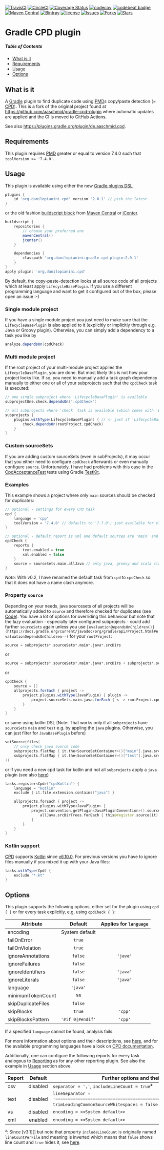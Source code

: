 [![TravisCI](https://travis-ci.org/aaschmid/gradle-cpd-plugin.svg?branch=master)](https://travis-ci.org/aaschmid/gradle-cpd-plugin)
[![CircleCI](https://circleci.com/gh/aaschmid/gradle-cpd-plugin.svg?style=svg)](https://circleci.com/gh/aaschmid/gradle-cpd-plugin)
[![Coverage Status](https://coveralls.io/repos/github/aaschmid/gradle-cpd-plugin/badge.svg?branch=master)](https://coveralls.io/github/aaschmid/gradle-cpd-plugin?branch=master)
[![codecov](https://codecov.io/gh/aaschmid/gradle-cpd-plugin/branch/master/graph/badge.svg)](https://codecov.io/gh/aaschmid/gradle-cpd-plugin)
[![codebeat badge](https://codebeat.co/badges/ea643af5-89e9-4b6c-8d46-11199fcac3b5)](https://codebeat.co/projects/github-com-aaschmid-gradle-cpd-plugin)
[![Maven Central](https://maven-badges.herokuapp.com/maven-central/de.aaschmid/gradle-cpd-plugin/badge.svg)](http://search.maven.org/#search%7Cgav%7C1%7Cg%3A%22de.aaschmid%22%20AND%20a%3A%22gradle-cpd-plugin%22)
[![Bintray](https://api.bintray.com/packages/aaschmid/gradle-plugins/gradle-cpd-plugin/images/download.svg)](https://bintray.com/aaschmid/gradle-plugins/gradle-cpd-plugin/_latestVersion)
[![license](https://img.shields.io/github/license/aaschmid/gradle-cpd-plugin.svg)](https://github.com/aaschmid/gradle-cpd-plugin)
[![Issues](https://img.shields.io/github/issues/aaschmid/gradle-cpd-plugin.svg)](https://github.com/aaschmid/gradle-cpd-plugin/issues)
[![Forks](https://img.shields.io/github/forks/aaschmid/gradle-cpd-plugin.svg)](https://github.com/aaschmid/gradle-cpd-plugin/network)
[![Stars](https://img.shields.io/github/stars/aaschmid/gradle-cpd-plugin.svg)](https://github.com/aaschmid/gradle-cpd-plugin/stargazers)


Gradle CPD plugin
=================

##### Table of Contents
* [What is it](#what-is-it)
* [Requirements](#requirements)
* [Usage](#usage)
* [Options](#options)


What is it
----------

A [Gradle](http://gradle.org) plugin to find duplicate code using [PMD][]s copy/paste detection (= [CPD][]).
This is a fork of the original project found at https://github.com/aaschmid/gradle-cpd-plugin
where automatic updates are applied and the CI is moved to GitHub Actions.

See also https://plugins.gradle.org/plugin/de.aaschmid.cpd.


Requirements
------------

This plugin requires [PMD](https://pmd.github.io/) greater or equal to version 7.4.0 such that ```toolVersion >= '7.4.0'```.

Usage
-----

This plugin is available using either the new [Gradle plugins DSL](https://gradle.org/docs/current/userguide/plugins.html#sec:plugins_block)


```groovy
plugins {
    id 'org.danilopianini.cpd' version '2.0.1' // pick the latest
}
```

or the old fashion [buildscript block](https://gradle.org/docs/current/userguide/plugins.html#sec:applying_plugins_buildscript)
from [Maven Central](http://search.maven.org/#search|ga|1|gradle-cpd-plugin) or
[jCenter](https://bintray.com/aaschmid/gradle-plugins/gradle-cpd-plugin/view).
```groovy
buildscript {
    repositories {
        // choose your preferred one
        mavenCentral()
        jcenter()
    }

    dependencies {
        classpath 'org.danilopianini:gradle-cpd-plugin:2.0.1'
    }
}
apply plugin: 'org.danilopianini.cpd'
```

By default, the copy-paste-detection looks at all source code of all projects which at least apply ```LifecycleBasePlugin```.
If you use a different programming language and want to get it configured out of the box, please open an issue :-)

### Single module project

If you have a single module project you just need to make sure that the ```LifecycleBasePlugin``` is also applied to it
(explicitly or implicitly through e.g. Java or Groovy plugin). Otherwise, you can simply add a dependency to a task you like by

```groovy
analyze.dependsOn(cpdCheck)
```

### Multi module project

If the root project of your multi-module project applies the ```LifecycleBasePlugin```, you are done. But most likely this
is not how your project looks like. If so, you need to manually add a task graph dependency manually to either one or all
of your subprojects such that the ```cpdCheck``` task is executed:

```groovy
// one single subproject where 'LifecycleBasePlugin' is available
subprojectOne.check.dependsOn(':cpdCheck')

// all subprojects where 'check' task is available (which comes with 'LifecycleBasePlugin')
subprojects {
    plugins.withType(LifecycleBasePlugin) { // <- just if 'LifecycleBasePlugin' plugin is not applied to all subprojects
        check.dependsOn(rootProject.cpdCheck)
    }
}
```

### Custom sourceSets

If you are adding custom sourceSets (even in subProjects), it may occur that you either need to configure `cpdCheck`
afterwards or even manually configure `source`. Unfortunately, I have had problems with this case in the
[CpdAcceptanceTest](https://github.com/aaschmid/gradle-cpd-plugin/blob/master/src/integTest/groovy/de/aaschmid/gradle/plugins/cpd/test/CpdAcceptanceTest.groovy)
tests using Gradle [TestKit](https://docs.gradle.org/current/userguide/test_kit.html).


### Examples

This example shows a project where only ```main``` sources should be checked for duplicates:

```groovy
// optional - settings for every CPD task
cpd {
    language = 'cpp'
    toolVersion = '7.4.0' // defaults to '7.7.0'; just available for v7.4.0 and higher (see explanation above)
}

// optional - default report is xml and default sources are 'main' and 'test'
cpdCheck {
    reports {
        text.enabled = true
        xml.enabled = false
    }
    source = sourceSets.main.allJava // only java, groovy and scala classes in 'main' sourceSets
}
```

*Note:* With v0.2, I have renamed the default task from ```cpd``` to ```cpdCheck``` so that it does not have a name clash anymore.

### Property `source`

Depending on your needs, java sourcesets of all projects will be automatically added to `source` and therefore checked for duplicates (see [Code](https://github.com/aaschmid/gradle-cpd-plugin/blob/%2350.text.fixture/src/main/java/de/aaschmid/gradle/plugins/cpd/CpdPlugin.java#L79-L88)). You have a lot of options for overriding this behaviour but note that the lazy evaluation - especially later configured subprojects - could add further `sourceSets` again unless you use `[evaluationDependsOnChildren()](https://docs.gradle.org/current/javadoc/org/gradle/api/Project.html#evaluationDependsOnChildren--)` for your `rootProject`:

```groovy
source = subprojects*.sourceSets*.main*.java*.srcDirs
```
or
```groovy
source = subprojects*.sourceSets*.main*.java*.srcDirs + subprojects*.sourceSets*.test*.java*.srcDirs
```
or
```groovy
cpdCheck {
    source = []
    allprojects.forEach { project ->
        project.plugins.withType(JavaPlugin) { plugin ->
            project.sourceSets.main.java.forEach { s -> rootProject.cpdCheck.source(s) }
        }
    }
}
```
or same using kotlin DSL (Note: That works only if all `subprojects` have `sourceSets` `main` and `test` e.g. by appling the `java` plugins. Otherwise, you can just filter for `JavaBasePlugin` before)
```kotlin
setSource(files(
    // only check java source code
    subprojects.flatMap { it.the<SourceSetContainer>()["main"].java.srcDirs },
    subprojects.flatMap { it.the<SourceSetContainer>()["test"].java.srcDirs }
))
```
or if you need a new cpd task for kotlin and not all `subprojects` apply a `java` plugin (see also [here](https://github.com/aaschmid/gradle-cpd-plugin/issues/39#issuecomment-488730600))
```kotlin
tasks.register<Cpd>("cpdKotlin") {
    language = "kotlin"
    exclude { it.file.extension.contains("java") }

    allprojects.forEach { project ->
        project.plugins.withType<JavaPlugin> {
            project.convention.getPlugin<JavaPluginConvention>().sourceSets.configureEach {
                allJava.srcDirTrees.forEach { this@register.source(it) }
            }
        }
    }
}
```

### Kotlin support

[CPD][] supports [Kotlin](https://kotlinlang.org/) since
[v6.10.0](https://search.maven.org/search?q=g:net.sourceforge.pmd%20AND%20a:pmd-kotlin&core=gav). For previous versions
you have to ignore files manually if you mixed it up with your Java files:
```groovy
tasks.withType(Cpd) {
    exclude "*.kt"
}
```

Options
-------

This plugin supports the following options, either set for the plugin using ```cpd { }``` or for every task explicitly,
e.g. using ```cpdCheck { }```:

| Attribute          |        Default        | Applies for ```language``` |
|--------------------|:---------------------:|:--------------------------:|
| encoding           |    System default     |                            |
| failOnError        |   ```true```          |                            |
| failOnViolation    |      ```true```       |                            |
| ignoreAnnotations  |      ```false```      | ```'java'```               |
| ignoreFailures     |      ```false```      |                            |
| ignoreIdentifiers  |      ```false```      | ```'java'```               |
| ignoreLiterals     |      ```false```      | ```'java'```               |
| language           |     ```'java'```      |                            |
| minimumTokenCount  |       ```50```        |                            |
| skipDuplicateFiles |      ```false```      |                            |
| skipBlocks         |      ```true```       | ```'cpp'```                |
| skipBlocksPattern  | ```'#if 0\|#endif'``` | ```'cpp'```               |

If a specified `language` cannot be found, analysis fails.

For more information about options and their descriptions, see [here](https://pmd.github.io/latest/pmd_userdocs_cpd.html#attribute-reference),
and for the available programming languages have a look on [CPD documentation](https://pmd.github.io/latest/pmd_userdocs_cpd.html#supported-languages).

Additionally, one can configure the following reports for every task analogous to
[Reporting](https://gradle.org/docs/current/dsl/org.gradle.api.reporting.Reporting.html) as for any other reporting plugin. See also
the example in [Usage](#usage) section above.

| Report | Default  | Further options and their defaults                        |
| ------ |:--------:| --------------------------------------------------------- |
| csv    | disabled | ```separator = ','```, ```includeLineCount = true```**²** |
| text   | disabled | ```lineSeparator = '====================================================================='```, ```trimLeadingCommonSourceWhitespaces = false``` |
| vs     | disabled | ```encoding = <<System default>>```                       |
| xml    | enabled  | ```encoding = <<System default>>```                       |

²: Since [v3.1][] but note that property `includeLineCount` is originally named `lineCountPerFile` and meaning is inverted which means that
`false` shows line count and `true` hides it, see
[here](https://github.com/pmd/pmd/blob/master/pmd-core/src/main/java/net/sourceforge/pmd/cpd/CSVRenderer.java#L63).

[PMD]: https://pmd.github.io/
[CPD]: https://pmd.github.io/latest/pmd_userdocs_cpd.html
